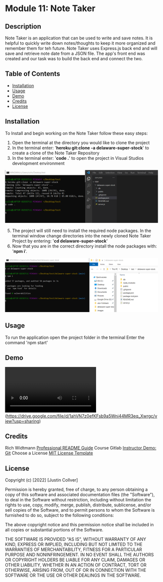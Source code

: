 # Module 11: Note Taker

## Description

Note Taker is an application that can be used to write and save notes. It is helpful to quickly write down notes/thoughts to keep it more organized and remember them for teh future. Note Taker uses Express.js back end and will save and retrieve note date from a JSON file. The app's front end was created and our task was to build the back end and connect the two. 

## Table of Contents

- [Installation](#installation)
- [Usage](#usage)
- [Demo](#demo)
- [Credits](#credits)
- [License](#license)

## Installation
To Install and begin working on the Note Taker follow these easy steps:

1. Open the terminal at the directory you would like to clone the project
2. In the terminal enter: '<b>heroku git:clone -a delaware-super-stock</b>' to create a clone of the Note Taker Repository
3. In the terminal enter: '<b>code .</b>' to open the project in Visual Studios development environment

![Installation](./public/assets/images/installation.png)

5. The project will still need to install the required node packages. In the terminal window change directories into the newly cloned Note Taker Project by entering: '<b>cd delaware-super-stock</b>' 
6. Now that you are in the correct directory install the node packages with: '<b>npm i</b>'.

![npm Installation](./public/assets/images/npm-installation.png)

## Usage

To run the application open the project folder in the terminal
Enter the command 'npm start'

## Demo

![Application Demo](./assets/videos/Team-Profile-Generator-Demo.mp4)(https://drive.google.com/file/d/1ahVN7z0efKFsb9a5Wni44MR3eq_Xwrgc/view?usp=sharing)

## Credits

Rich Widtmann [Professional README Guide](https://coding-boot-camp.github.io/full-stack/github/professional-readme-guide)
Course Gitlab [Instructor Demo: Git](https://utoronto.bootcampcontent.com/utoronto-bootcamp/UTOR-VIRT-FSF-FT-05-2022-U-LOLC/-/tree/main/01-HTML-Git-CSS/01-Activities/03-Ins_Git)
Choose a License [MIT License Template](https://choosealicense.com/licenses/mit/)

## License

Copyright (c) [2022] [Justin Collver]

Permission is hereby granted, free of charge, to any person obtaining a copy
of this software and associated documentation files (the "Software"), to deal
in the Software without restriction, including without limitation the rights
to use, copy, modify, merge, publish, distribute, sublicense, and/or sell
copies of the Software, and to permit persons to whom the Software is
furnished to do so, subject to the following conditions:

The above copyright notice and this permission notice shall be included in all
copies or substantial portions of the Software.

THE SOFTWARE IS PROVIDED "AS IS", WITHOUT WARRANTY OF ANY KIND, EXPRESS OR
IMPLIED, INCLUDING BUT NOT LIMITED TO THE WARRANTIES OF MERCHANTABILITY,
FITNESS FOR A PARTICULAR PURPOSE AND NONINFRINGEMENT. IN NO EVENT SHALL THE
AUTHORS OR COPYRIGHT HOLDERS BE LIABLE FOR ANY CLAIM, DAMAGES OR OTHER
LIABILITY, WHETHER IN AN ACTION OF CONTRACT, TORT OR OTHERWISE, ARISING FROM,
OUT OF OR IN CONNECTION WITH THE SOFTWARE OR THE USE OR OTHER DEALINGS IN THE
SOFTWARE.
